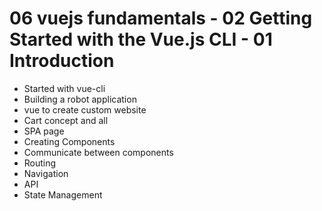 # 06 vuejs fundamentals - 02 Getting Started with the Vue.js CLI - 01 Introduction

- Started with vue-cli
- Building a robot application
- vue to create custom website
- Cart concept and all
- SPA page
- Creating Components
- Communicate between components
- Routing
- Navigation
- API
- State Management
